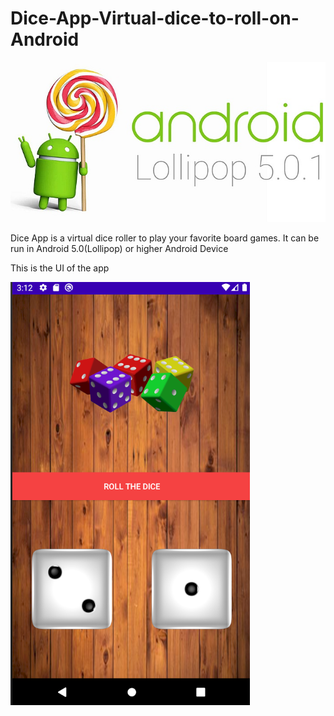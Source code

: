 # Dice-App-Virtual-dice-to-roll-on-Android

![](img/Google_Android_5.0.1_Lollipop_update_now_available.jpg)

Dice App is a virtual dice roller to play your favorite board games. It can be run in Android 5.0(Lollipop) or higher Android Device

This is the UI of the app

![](img/Screenshot_1.png)
